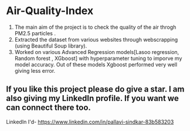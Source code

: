 # Air-Quality-Index
1. The main aim of the project is to check the quality of the air throgh PM2.5 particles .
2. Extracted the dataset from various websites through webscrapping (using Beautiful Soup library).
3. Worked on various Advanced Regression models[Lasoo regression, Random forest , XGboost] with hyperparameter tuning to imporve my model accuracy. Out of these models Xgboost performed very well giving less error.

## If you like this project please do give a star. I am also giving my LinkedIn profile. If you want we can connect there too.

LinkedIn I'd- https://www.linkedin.com/in/pallavi-sindkar-83b583203
